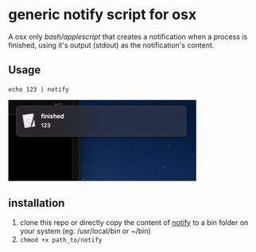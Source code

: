 # generic notify script for osx

A osx only _bash/applescript_ that creates a notification when a process is finished, using it's output (stdout) as the notification's content.

## Usage

```
echo 123 | notify
```

![screenshot][screenshot.jpg]

## installation

1. clone this repo or directly copy the content of [notify][notify] to a bin folder on your system (eg. /usr/local/bin or ~/bin)
2. `chmod +x path_to/notify`

[screenshot.jpg]: screenshot.jpg
[notify]: notify
